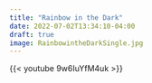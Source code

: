 ```yaml
---
title: "Rainbow in the Dark"
date: 2022-07-02T13:34:10-04:00
draft: true
image: RainbowintheDarkSingle.jpg
---
```


{{< youtube 9w6IuYfM4uk >}}
